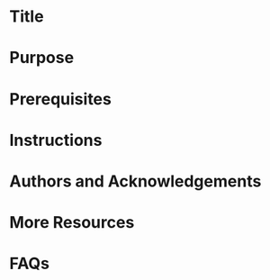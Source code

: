 
# Title

# Purpose

# Prerequisites

# Instructions

# Authors and Acknowledgements

# More Resources

# FAQs
